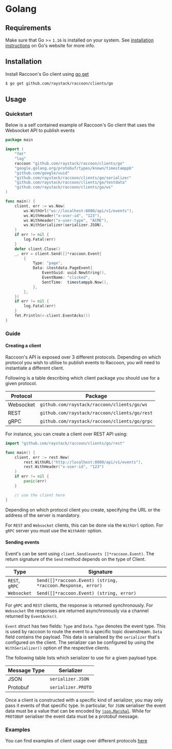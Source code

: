 # Golang

## Requirements
Make sure that Go >= `1.16` is installed on your system. See [installation instructions](https://go.dev/doc/install) on Go's website for more info.

## Installation
Install Raccoon's Go client using [go get](https://go.dev/ref/mod#go-get)
```bash
$ go get github.com/raystack/raccoon/clients/go
```
## Usage

### Quickstart

Below is a self contained example of Raccoon's Go client that uses the Websocket API to publish events

```go title="quickstart.go" showLineNumbers
package main

import (
    "fmt"
    "log"
    raccoon "github.com/raystack/raccoon/clients/go"
    "google.golang.org/protobuf/types/known/timestamppb"
    "github.com/google/uuid"
    "github.com/raystack/raccoon/clients/go/serializer"
    "github.com/raystack/raccoon/clients/go/testdata"
    "github.com/raystack/raccoon/clients/go/ws"
)

func main() {
    client, err := ws.New(
        ws.WithUrl("ws://localhost:8080/api/v1/events"),
        ws.WithHeader("x-user-id", "123"),
        ws.WithHeader("x-user-type", "ACME"),
        ws.WithSerializer(serializer.JSON),
    )
    if err != nil {
        log.Fatal(err)
    }
    defer client.Close()
    _, err = client.Send([]*raccoon.Event{
        {
            Type: "page",
            Data: &testdata.PageEvent{
                EventGuid: uuid.NewString(),
                EventName: "clicked",
                SentTime:  timestamppb.Now(),
            },
        },
    })
    if err != nil {
        log.Fatal(err)
    }
    fmt.Println(<-client.EventAcks())
}
```

### Guide

#### Creating a client

Raccoon's API is exposed over 3 different protocols.
Depending on which protocol you wish to utilise to publish events to Raccoon, you will need to instantiate a different client.

Following is a table describing which client package you should use for a given protocol.

| Protocol | Package |
| --- | --- |
| Websocket | `github.com/raystack/raccoon/clients/go/ws` |
| REST | `github.com/raystack/raccoon/clients/go/rest` |
| gRPC | `github.com/raystack/raccoon/clients/go/grpc` |

For instance, you can create a client over REST API using:
```go
import "github.com/raystack/raccoon/clients/go/rest"

func main() {
    client, err := rest.New(
        rest.WithURL("http://localhost:8080/api/v1/events"),
        rest.WithHeader("x-user-id", "123")
    )
    if err != nil {
        panic(err)
    }

    // use the client here
}
```

Depending on which protocol client you create, specifying the URL or the address of the server is mandatory.

For `REST` and `Websocket` clients, this can be done via the `WithUrl` option. For `gRPC` server you must use the `WithAddr` option.

#### Sending events

Event's can be sent using `client.Send(events []*raccoon.Event)`. The return signature of the `Send` method depends on the type of Client.

| Type | Signature |
| --- | --- |
| `REST`, `gRPC` | `Send([]*raccoon.Event) (string, *raccoon.Response, error)` |
| `Websocket` | `Send([]*raccoon.Event) (string, error)` |

For `gRPC` and `REST` clients, the response is returned synchronously. For `Websocket` the responses are returned asynchronously via a channel returned by `EventAcks()`.

`Event` struct has two fields: `Type` and `Data`.
`Type` denotes the event type. This is used by raccoon to route the event to a specific topic downstream. `Data` field contains the payload. This data is serialised by the `serializer` that's configured on the client. The serializer can be configured by using the `WithSerializer()` option of the respective clients.

The following table lists which serializer to use for a given payload type.

| Message Type | Serializer |
| --- | --- |
| JSON | `serializer.JSON` |
| Protobuf | `serializer.PROTO`|

Once a client is constructed with a specific kind of serializer, you may only pass it events of that specific type. In particular, for `JSON` serialiser the event data must be a value that can be encoded by [`json.Marshal`](https://pkg.go.dev/encoding/json#Marshal). While for `PROTOBUF` serialiser the event data must be a protobuf message.

### Examples
You can find examples of client usage over different protocols [here](https://github.com/raystack/raccoon/tree/main/clients/go/examples)